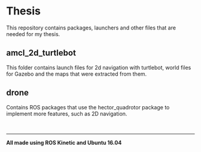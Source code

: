 # Thesis

This repository contains packages, launchers and other files that are needed for my thesis.

## amcl_2d_turtlebot
This folder contains launch files for 2d navigation with turtlebot, world files for Gazebo and the maps that were extracted from them.

## drone
Contains ROS packages that use the hector_quadrotor package to implement more features, such as 2D navigation.

<br>
<hr>  
<b>All made using ROS Kinetic and Ubuntu 16.04</b>

